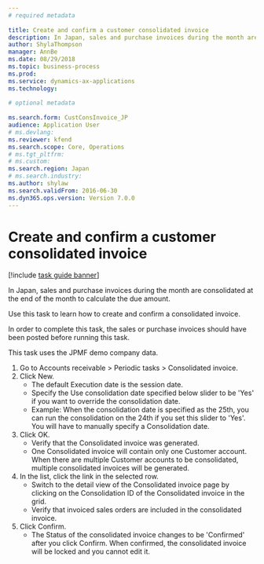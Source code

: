 ```yaml
--- 
# required metadata 
 
title: Create and confirm a customer consolidated invoice
description: In Japan, sales and purchase invoices during the month are consolidated at the end of the month to calculate the due amount. 
author: ShylaThompson
manager: AnnBe 
ms.date: 08/29/2018
ms.topic: business-process 
ms.prod:  
ms.service: dynamics-ax-applications 
ms.technology:  
 
# optional metadata 
 
ms.search.form: CustConsInvoice_JP   
audience: Application User 
# ms.devlang:  
ms.reviewer: kfend
ms.search.scope: Core, Operations 
# ms.tgt_pltfrm:  
# ms.custom:  
ms.search.region: Japan
# ms.search.industry: 
ms.author: shylaw
ms.search.validFrom: 2016-06-30 
ms.dyn365.ops.version: Version 7.0.0 
---
```

# Create and confirm a customer consolidated invoice

[!include [task guide banner](../../includes/task-guide-banner.md)]

In Japan, sales and purchase invoices during the month are consolidated at the end of the month to calculate the due amount. 



Use this task to learn how to create and confirm a consolidated invoice. 



In order to complete this task, the sales or purchase invoices should have been posted before running this task.



This task uses the JPMF demo company data.

1. Go to Accounts receivable > Periodic tasks > Consolidated invoice.
2. Click New.
    * The default Execution date is the session date.  
    * Specify the Use consolidation date specified below slider to be 'Yes' if you want to override the consolidation date.  
    * Example: When the consolidation date is specified as the 25th, you can run the consolidation on the 24th if you set this slider to 'Yes'. You will have to manually specify a Consolidation date.  
3. Click OK.
    * Verify that the Consolidated invoice was generated.  
    * One Consolidated invoice will contain only one Customer account. When there are multiple Customer accounts to be consolidated, multiple consolidated invoices will be generated.  
4. In the list, click the link in the selected row.
    * Switch to the detail view of the Consolidated invoice page  by clicking on the Consolidation ID of the Consolidated invoice in the grid.  
    * Verify that invoiced sales orders are included in the consolidated invoice.  
5. Click Confirm.
    * The Status of the consolidated invoice changes to be 'Confirmed' after you click Confirm. When confirmed, the consolidated invoice will be locked and you cannot edit it.  

